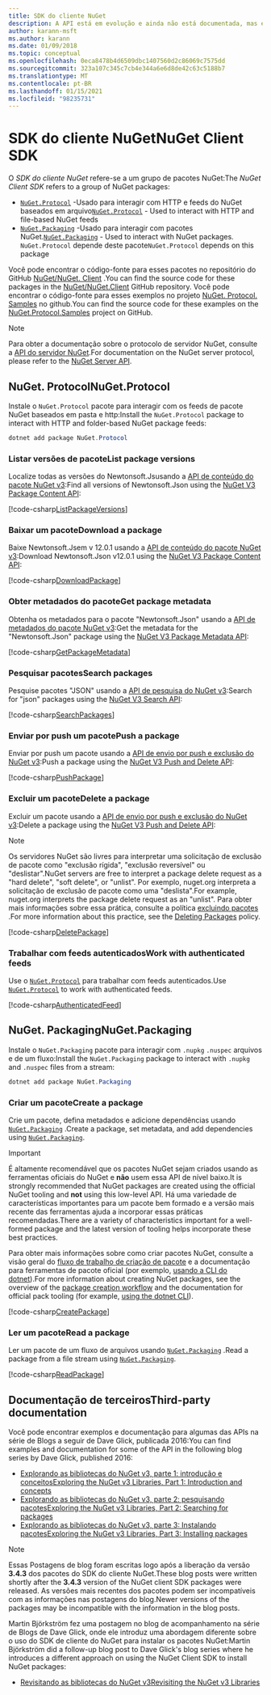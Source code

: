 ```yaml
---
title: SDK do cliente NuGet
description: A API está em evolução e ainda não está documentada, mas exemplos estão disponíveis no blog de Dave Glick.
author: karann-msft
ms.author: karann
ms.date: 01/09/2018
ms.topic: conceptual
ms.openlocfilehash: 0eca8478b4d6509dbc1407560d2c86069c7575dd
ms.sourcegitcommit: 323a107c345c7cb4e344a6e6d8de42c63c5188b7
ms.translationtype: MT
ms.contentlocale: pt-BR
ms.lasthandoff: 01/15/2021
ms.locfileid: "98235731"
---
```

# <a name="nuget-client-sdk"></a><span data-ttu-id="5497d-103">SDK do cliente NuGet</span><span class="sxs-lookup"><span data-stu-id="5497d-103">NuGet Client SDK</span></span>

<span data-ttu-id="5497d-104">O *SDK do cliente NuGet* refere-se a um grupo de pacotes NuGet:</span><span class="sxs-lookup"><span data-stu-id="5497d-104">The *NuGet Client SDK* refers to a group of NuGet packages:</span></span>

* <span data-ttu-id="5497d-105">[`NuGet.Protocol`](https://www.nuget.org/packages/NuGet.Protocol) -Usado para interagir com HTTP e feeds do NuGet baseados em arquivo</span><span class="sxs-lookup"><span data-stu-id="5497d-105">[`NuGet.Protocol`](https://www.nuget.org/packages/NuGet.Protocol) - Used to interact with HTTP and file-based NuGet feeds</span></span>
* <span data-ttu-id="5497d-106">[`NuGet.Packaging`](https://www.nuget.org/packages/NuGet.Packaging) -Usado para interagir com pacotes NuGet.</span><span class="sxs-lookup"><span data-stu-id="5497d-106">[`NuGet.Packaging`](https://www.nuget.org/packages/NuGet.Packaging) - Used to interact with NuGet packages.</span></span> <span data-ttu-id="5497d-107">`NuGet.Protocol` depende deste pacote</span><span class="sxs-lookup"><span data-stu-id="5497d-107">`NuGet.Protocol` depends on this package</span></span>

<span data-ttu-id="5497d-108">Você pode encontrar o código-fonte para esses pacotes no repositório do GitHub [NuGet/NuGet. Client](https://github.com/NuGet/NuGet.Client) .</span><span class="sxs-lookup"><span data-stu-id="5497d-108">You can find the source code for these packages in the [NuGet/NuGet.Client](https://github.com/NuGet/NuGet.Client) GitHub repository.</span></span>
<span data-ttu-id="5497d-109">Você pode encontrar o código-fonte para esses exemplos no projeto [NuGet. Protocol. Samples](https://github.com/NuGet/Samples/tree/master/NuGetProtocolSamples) no github.</span><span class="sxs-lookup"><span data-stu-id="5497d-109">You can find the source code for these examples on the [NuGet.Protocol.Samples](https://github.com/NuGet/Samples/tree/master/NuGetProtocolSamples) project on GitHub.</span></span>

> [!Note]
> <span data-ttu-id="5497d-110">Para obter a documentação sobre o protocolo de servidor NuGet, consulte a [API do servidor NuGet](~/api/overview.md).</span><span class="sxs-lookup"><span data-stu-id="5497d-110">For documentation on the NuGet server protocol, please refer to the [NuGet Server API](~/api/overview.md).</span></span>

## <a name="nugetprotocol"></a><span data-ttu-id="5497d-111">NuGet. Protocol</span><span class="sxs-lookup"><span data-stu-id="5497d-111">NuGet.Protocol</span></span>

<span data-ttu-id="5497d-112">Instale o `NuGet.Protocol` pacote para interagir com os feeds de pacote NuGet baseados em pasta e http:</span><span class="sxs-lookup"><span data-stu-id="5497d-112">Install the `NuGet.Protocol` package to interact with HTTP and folder-based NuGet package feeds:</span></span>

```ps1
dotnet add package NuGet.Protocol
```

### <a name="list-package-versions"></a><span data-ttu-id="5497d-113">Listar versões de pacote</span><span class="sxs-lookup"><span data-stu-id="5497d-113">List package versions</span></span>

<span data-ttu-id="5497d-114">Localize todas as versões do Newtonsoft.Jsusando a [API de conteúdo do pacote NuGet v3](../api/package-base-address-resource.md#enumerate-package-versions):</span><span class="sxs-lookup"><span data-stu-id="5497d-114">Find all versions of Newtonsoft.Json using the [NuGet V3 Package Content API](../api/package-base-address-resource.md#enumerate-package-versions):</span></span>

[!code-csharp[ListPackageVersions](~/../nuget-samples/NuGetProtocolSamples/Program.cs?name=ListPackageVersions)]

### <a name="download-a-package"></a><span data-ttu-id="5497d-115">Baixar um pacote</span><span class="sxs-lookup"><span data-stu-id="5497d-115">Download a package</span></span>

<span data-ttu-id="5497d-116">Baixe Newtonsoft.Jsem v 12.0.1 usando a [API de conteúdo do pacote NuGet v3](../api/package-base-address-resource.md):</span><span class="sxs-lookup"><span data-stu-id="5497d-116">Download Newtonsoft.Json v12.0.1 using the [NuGet V3 Package Content API](../api/package-base-address-resource.md):</span></span>

[!code-csharp[DownloadPackage](~/../nuget-samples/NuGetProtocolSamples/Program.cs?name=DownloadPackage)]

### <a name="get-package-metadata"></a><span data-ttu-id="5497d-117">Obter metadados do pacote</span><span class="sxs-lookup"><span data-stu-id="5497d-117">Get package metadata</span></span>

<span data-ttu-id="5497d-118">Obtenha os metadados para o pacote "Newtonsoft.Json" usando a [API de metadados do pacote NuGet v3](../api/registration-base-url-resource.md):</span><span class="sxs-lookup"><span data-stu-id="5497d-118">Get the metadata for the "Newtonsoft.Json" package using the [NuGet V3 Package Metadata API](../api/registration-base-url-resource.md):</span></span>

[!code-csharp[GetPackageMetadata](~/../nuget-samples/NuGetProtocolSamples/Program.cs?name=GetPackageMetadata)]

### <a name="search-packages"></a><span data-ttu-id="5497d-119">Pesquisar pacotes</span><span class="sxs-lookup"><span data-stu-id="5497d-119">Search packages</span></span>

<span data-ttu-id="5497d-120">Pesquise pacotes "JSON" usando a [API de pesquisa do NuGet v3](../api/search-query-service-resource.md):</span><span class="sxs-lookup"><span data-stu-id="5497d-120">Search for "json" packages using the [NuGet V3 Search API](../api/search-query-service-resource.md):</span></span>

[!code-csharp[SearchPackages](~/../nuget-samples/NuGetProtocolSamples/Program.cs?name=SearchPackages)]

### <a name="push-a-package"></a><span data-ttu-id="5497d-121">Enviar por push um pacote</span><span class="sxs-lookup"><span data-stu-id="5497d-121">Push a package</span></span>

<span data-ttu-id="5497d-122">Enviar por push um pacote usando a [API de envio por push e exclusão do NuGet v3](../api/package-publish-resource.md):</span><span class="sxs-lookup"><span data-stu-id="5497d-122">Push a package using the [NuGet V3 Push and Delete API](../api/package-publish-resource.md):</span></span>

[!code-csharp[PushPackage](~/../nuget-samples/NuGetProtocolSamples/Program.cs?name=PushPackage)]

### <a name="delete-a-package"></a><span data-ttu-id="5497d-123">Excluir um pacote</span><span class="sxs-lookup"><span data-stu-id="5497d-123">Delete a package</span></span>

<span data-ttu-id="5497d-124">Excluir um pacote usando a [API de envio por push e exclusão do NuGet v3](../api/package-publish-resource.md):</span><span class="sxs-lookup"><span data-stu-id="5497d-124">Delete a package using the [NuGet V3 Push and Delete API](../api/package-publish-resource.md):</span></span>

> [!Note]
> <span data-ttu-id="5497d-125">Os servidores NuGet são livres para interpretar uma solicitação de exclusão de pacote como "exclusão rígida", "exclusão reversível" ou "deslistar".</span><span class="sxs-lookup"><span data-stu-id="5497d-125">NuGet servers are free to interpret a package delete request as a "hard delete", "soft delete", or "unlist".</span></span>
> <span data-ttu-id="5497d-126">Por exemplo, nuget.org interpreta a solicitação de exclusão de pacote como uma "deslista".</span><span class="sxs-lookup"><span data-stu-id="5497d-126">For example, nuget.org interprets the package delete request as an "unlist".</span></span> <span data-ttu-id="5497d-127">Para obter mais informações sobre essa prática, consulte a política [excluindo pacotes](../nuget-org/policies/deleting-packages.md) .</span><span class="sxs-lookup"><span data-stu-id="5497d-127">For more information about this practice, see the [Deleting Packages](../nuget-org/policies/deleting-packages.md) policy.</span></span>

[!code-csharp[DeletePackage](~/../nuget-samples/NuGetProtocolSamples/Program.cs?name=DeletePackage)]

### <a name="work-with-authenticated-feeds"></a><span data-ttu-id="5497d-128">Trabalhar com feeds autenticados</span><span class="sxs-lookup"><span data-stu-id="5497d-128">Work with authenticated feeds</span></span>

<span data-ttu-id="5497d-129">Use o [`NuGet.Protocol`](https://www.nuget.org/packages/NuGet.Protocol) para trabalhar com feeds autenticados.</span><span class="sxs-lookup"><span data-stu-id="5497d-129">Use [`NuGet.Protocol`](https://www.nuget.org/packages/NuGet.Protocol) to work with authenticated feeds.</span></span>

[!code-csharp[AuthenticatedFeed](~/../nuget-samples/NuGetProtocolSamples/Program.cs?name=AuthenticatedFeed)]

## <a name="nugetpackaging"></a><span data-ttu-id="5497d-130">NuGet. Packaging</span><span class="sxs-lookup"><span data-stu-id="5497d-130">NuGet.Packaging</span></span>

<span data-ttu-id="5497d-131">Instale o `NuGet.Packaging` pacote para interagir com `.nupkg` `.nuspec` arquivos e de um fluxo:</span><span class="sxs-lookup"><span data-stu-id="5497d-131">Install the `NuGet.Packaging` package to interact with `.nupkg` and `.nuspec` files from a stream:</span></span>

```ps1
dotnet add package NuGet.Packaging
```

### <a name="create-a-package"></a><span data-ttu-id="5497d-132">Criar um pacote</span><span class="sxs-lookup"><span data-stu-id="5497d-132">Create a package</span></span>

<span data-ttu-id="5497d-133">Crie um pacote, defina metadados e adicione dependências usando [`NuGet.Packaging`](https://www.nuget.org/packages/NuGet.Packaging) .</span><span class="sxs-lookup"><span data-stu-id="5497d-133">Create a package, set metadata, and add dependencies using [`NuGet.Packaging`](https://www.nuget.org/packages/NuGet.Packaging).</span></span>

> [!IMPORTANT]
> <span data-ttu-id="5497d-134">É altamente recomendável que os pacotes NuGet sejam criados usando as ferramentas oficiais do NuGet e **não** usem essa API de nível baixo.</span><span class="sxs-lookup"><span data-stu-id="5497d-134">It is strongly recommended that NuGet packages are created using the official NuGet tooling and **not** using this low-level API.</span></span> <span data-ttu-id="5497d-135">Há uma variedade de características importantes para um pacote bem formado e a versão mais recente das ferramentas ajuda a incorporar essas práticas recomendadas.</span><span class="sxs-lookup"><span data-stu-id="5497d-135">There are a variety of characteristics important for a well-formed package and the latest version of tooling helps incorporate these best practices.</span></span>
> 
> <span data-ttu-id="5497d-136">Para obter mais informações sobre como criar pacotes NuGet, consulte a visão geral do [fluxo de trabalho de criação de pacote](../create-packages/overview-and-workflow.md) e a documentação para ferramentas de pacote oficial (por exemplo, [usando a CLI do dotnet](../create-packages/creating-a-package-dotnet-cli.md)).</span><span class="sxs-lookup"><span data-stu-id="5497d-136">For more information about creating NuGet packages, see the overview of the [package creation workflow](../create-packages/overview-and-workflow.md) and the documentation for official pack tooling (for example, [using the dotnet CLI](../create-packages/creating-a-package-dotnet-cli.md)).</span></span>

[!code-csharp[CreatePackage](~/../nuget-samples/NuGetProtocolSamples/Program.cs?name=CreatePackage)]

### <a name="read-a-package"></a><span data-ttu-id="5497d-137">Ler um pacote</span><span class="sxs-lookup"><span data-stu-id="5497d-137">Read a package</span></span>

<span data-ttu-id="5497d-138">Ler um pacote de um fluxo de arquivos usando [`NuGet.Packaging`](https://www.nuget.org/packages/NuGet.Packaging) .</span><span class="sxs-lookup"><span data-stu-id="5497d-138">Read a package from a file stream using [`NuGet.Packaging`](https://www.nuget.org/packages/NuGet.Packaging).</span></span>

[!code-csharp[ReadPackage](~/../nuget-samples/NuGetProtocolSamples/Program.cs?name=ReadPackage)]

## <a name="third-party-documentation"></a><span data-ttu-id="5497d-139">Documentação de terceiros</span><span class="sxs-lookup"><span data-stu-id="5497d-139">Third-party documentation</span></span>

<span data-ttu-id="5497d-140">Você pode encontrar exemplos e documentação para algumas das APIs na série de Blogs a seguir de Dave Glick, publicada 2016:</span><span class="sxs-lookup"><span data-stu-id="5497d-140">You can find examples and documentation for some of the API in the following blog series by Dave Glick, published 2016:</span></span>

- [<span data-ttu-id="5497d-141">Explorando as bibliotecas do NuGet v3, parte 1: introdução e conceitos</span><span class="sxs-lookup"><span data-stu-id="5497d-141">Exploring the NuGet v3 Libraries, Part 1: Introduction and concepts</span></span>](http://daveaglick.com/posts/exploring-the-nuget-v3-libraries-part-1)
- [<span data-ttu-id="5497d-142">Explorando as bibliotecas do NuGet v3, parte 2: pesquisando pacotes</span><span class="sxs-lookup"><span data-stu-id="5497d-142">Exploring the NuGet v3 Libraries, Part 2: Searching for packages</span></span>](http://daveaglick.com/posts/exploring-the-nuget-v3-libraries-part-2)
- [<span data-ttu-id="5497d-143">Explorando as bibliotecas do NuGet v3, parte 3: Instalando pacotes</span><span class="sxs-lookup"><span data-stu-id="5497d-143">Exploring the NuGet v3 Libraries, Part 3: Installing packages</span></span>](http://daveaglick.com/posts/exploring-the-nuget-v3-libraries-part-3)

> [!Note]
> <span data-ttu-id="5497d-144">Essas Postagens de blog foram escritas logo após a liberação da versão **3.4.3** dos pacotes do SDK do cliente NuGet.</span><span class="sxs-lookup"><span data-stu-id="5497d-144">These blog posts were written shortly after the **3.4.3** version of the NuGet client SDK packages were released.</span></span>
> <span data-ttu-id="5497d-145">As versões mais recentes dos pacotes podem ser incompatíveis com as informações nas postagens do blog.</span><span class="sxs-lookup"><span data-stu-id="5497d-145">Newer versions of the packages may be incompatible with the information in the blog posts.</span></span>

<span data-ttu-id="5497d-146">Martin Björkström fez uma postagem no blog de acompanhamento na série de Blogs de Dave Glick, onde ele introduz uma abordagem diferente sobre o uso do SDK de cliente do NuGet para instalar os pacotes NuGet:</span><span class="sxs-lookup"><span data-stu-id="5497d-146">Martin Björkström did a follow-up blog post to Dave Glick's blog series where he introduces a different approach on using the NuGet Client SDK to install NuGet packages:</span></span>

- [<span data-ttu-id="5497d-147">Revisitando as bibliotecas do NuGet v3</span><span class="sxs-lookup"><span data-stu-id="5497d-147">Revisiting the NuGet v3 Libraries</span></span>](https://martinbjorkstrom.com/posts/2018-09-19-revisiting-nuget-client-libraries)

